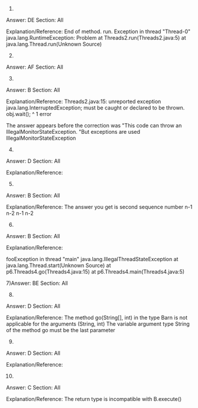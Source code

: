 1)
Answer: DE
Section: All

Explanation/Reference:
End of method.
run.
Exception in thread "Thread-0" java.lang.RuntimeException: Problem
at Threads2.run(Threads2.java:5)
at java.lang.Thread.run(Unknown Source)

2)
Answer: AF Section: All

3)

Answer: B Section: All

Explanation/Reference: Threads2.java:15: unreported exception java.lang.InterruptedException; must be caught or declared to be thrown. obj.wait(); ^ 1 error

The answer appears before the correction was "This code can throw an IllegalMonitorStateException. "But exceptions are used IllegalMonitorStateException

4)
Answer: D Section: All

Explanation/Reference:

5)
Answer: B Section: All

Explanation/Reference: The answer you get is second sequence number n-1 n-2 n-1 n-2

6)
Answer: B Section: All

Explanation/Reference:

fooException in thread "main" java.lang.IllegalThreadStateException at java.lang.Thread.start(Unknown Source) at p6.Threads4.go(Threads4.java:15) at p6.Threads4.main(Threads4.java:5)

7)Answer: BE Section: All

8)
Answer: D Section: All

Explanation/Reference: The method go(String[], int) in the type Barn is not applicable for the arguments (String, int) The variable argument type String of the method go must be the last parameter

9)
Answer: D Section: All

Explanation/Reference:

10)
Answer: C Section: All

Explanation/Reference: The return type is incompatible with B.execute()


